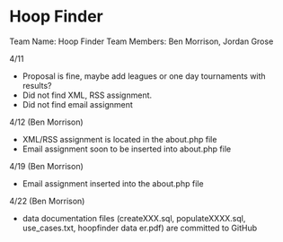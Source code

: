 # Hoop Finder

Team Name: Hoop Finder
Team Members: Ben Morrison, Jordan Grose

4/11 
- Proposal is fine, maybe add leagues or one day tournaments with results?
- Did not find XML, RSS assignment.
- Did not find email assignment

4/12 (Ben Morrison)
- XML/RSS assignment is located in the about.php file
- Email assignment soon to be inserted into about.php file

4/19 (Ben Morrison)
- Email assignment inserted into the about.php file

4/22 (Ben Morrison)
- data documentation files (createXXX.sql, populateXXXX.sql, use_cases.txt, hoopfinder data er.pdf) are committed to GitHub